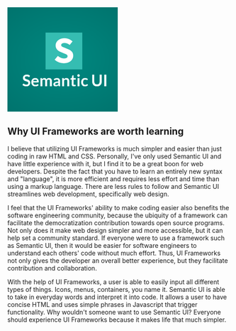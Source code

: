 <img class="ui medium left floated image" src="../images/1461315888semantic.png">

## Why UI Frameworks are worth learning

I believe that utilizing UI Frameworks is much simpler and easier than just coding in raw HTML and CSS. Personally, I've only used Semantic UI and have little experience with it, but I find it to be a great boon for web developers. Despite the fact that you have to learn an entirely new syntax and "language", it is more efficient and requires less effort and time than using a markup language. There are less rules to follow and Semantic UI streamlines web development, specifically web design.

I feel that the UI Frameworks' ability to make coding easier also benefits the software engineering community, because the ubiquity of a framework can facilitate the democratization contribution towards open source programs. Not only does it make web design simpler and more accessible, but it can help set a community standard. If everyone were to use a framework such as Semantic UI, then it would be easier for software engineers to understand each others' code without much effort. Thus, UI Frameworks not only gives the developer an overall better experience, but they facilitate contribution and collaboration.

With the help of UI Frameworks, a user is able to easily input all different types of things. Icons, menus, containers, you name it. Semantic UI is able to take in everyday words and interpret it into code. It allows a user to have concise HTML and uses simple phrases in Javascript that trigger functionality. Why wouldn't someone want to use Semantic UI? Everyone should experience UI Frameworks because it makes life that much simpler. 
